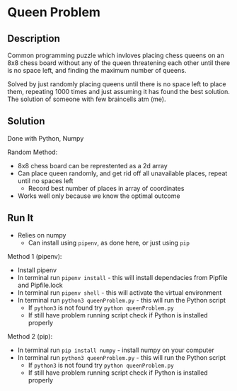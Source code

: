 # Queen Problem

## Description

Common programming puzzle which invloves placing chess queens on an 8x8 chess board without any of the queen threatening each other until there is no space left, and finding the maximum number of queens.

Solved by just randomly placing queens until there is no space left to place them, repeating 1000 times and just assuming it has found the best solution. The solution of someone with few braincells atm (me).

## Solution

Done with Python, Numpy

Random Method:

- 8x8 chess board can be represtented as a 2d array
- Can place queen randomly, and get rid off all unavailable places, repeat until no spaces left
  - Record best number of places in array of coordinates
- Works well only because we know the optimal outcome

## Run It

- Relies on numpy
  - Can install using `pipenv`, as done here, or just using `pip`

Method 1 (pipenv):

- Install pipenv
- In terminal run `pipenv install` - this will install dependacies from Pipfile and Pipfile.lock
- In terminal run `pipenv shell` - this will activate the virtual environment
- In terminal run `python3 queenProblem.py` - this will run the Python script
  - If `python3` is not found try `python queenProblem.py`
  - If still have problem running script check if Python is installed properly

Method 2 (pip):

- In terminal run `pip install numpy` - install numpy on your computer
- In terminal run `python3 queenProblem.py` - this will run the Python script
  - If `python3` is not found try `python queenProblem.py`
  - If still have problem running script check if Python is installed properly
